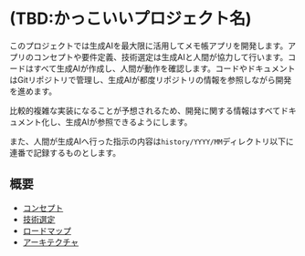 # (TBD:かっこいいプロジェクト名)

このプロジェクトでは生成AIを最大限に活用してメモ帳アプリを開発します。アプリのコンセプトや要件定義、技術選定は生成AIと人間が協力して行います。コードはすべて生成AIが作成し、人間が動作を確認します。コードやドキュメントはGitリポジトリで管理し、生成AIが都度リポジトリの情報を参照しながら開発を進めます。

比較的複雑な実装になることが予想されるため、開発に関する情報はすべてドキュメント化し、生成AIが参照できるようにします。

また、人間が生成AIへ行った指示の内容は`history/YYYY/MM`ディレクトリ以下に連番で記録するものとします。

## 概要

- [コンセプト](docs/concept.md)
- [技術選定](docs/technology.md)
- [ロードマップ](docs/roadmap.md)
- [アーキテクチャ](docs/architecture.md)
